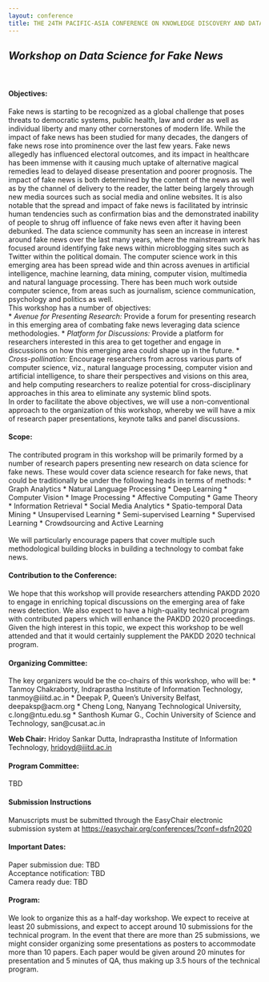 ```yaml
---
layout: conference
title: THE 24TH PACIFIC-ASIA CONFERENCE ON KNOWLEDGE DISCOVERY AND DATA MINING
---
```

<h2><i>Workshop on Data Science for Fake News</i></h2>
<br>
<h4><b>Objectives:</b></h4>
Fake news is starting to be recognized as a global challenge that poses threats
to democratic systems, public health, law and order as well as individual liberty
and many other cornerstones of modern life. While the impact of fake news has
been studied for many decades, the dangers of fake news rose into prominence
over the last few years. Fake news allegedly has influenced electoral outcomes,
and its impact in healthcare has been immense with it causing much uptake
of alternative magical remedies lead to delayed disease presentation and poorer
prognosis. The impact of fake news is both determined by the content of the
news as well as by the channel of delivery to the reader, the latter being largely
through new media sources such as social media and online websites. It is also
notable that the spread and impact of fake news is facilitated by intrinsic human
tendencies such as confirmation bias and the demonstrated inability of people
to shrug off influence of fake news even after it having been debunked. The
data science community has seen an increase in interest around fake news over
the last many years, where the mainstream work has focused around identifying
fake news within microblogging sites such as Twitter within the political domain.
The computer science work in this emerging area has been spread wide and thin
across avenues in artificial intelligence, machine learning, data mining, computer
vision, multimedia and natural language processing. There has been much work
outside computer science, from areas such as journalism, science communication,
psychology and politics as well.
<br>
This workshop has a number of objectives: <br>
 * <i>Avenue for Presenting Research:</i> Provide a forum for presenting research in this emerging area of combating fake news leveraging data science methodologies.
 * <i>Platform for Discussions:</i> Provide a platform for researchers interested in this area to get together and engage in discussions on how this emerging area could shape up in the future.
 * <i>Cross-pollination:</i> Encourage researchers from across various parts of computer science, viz., natural language processing, computer vision and artificial intelligence, to share their perspectives and visions on this area, and help computing researchers to realize potential for cross-disciplinary approaches in this area to eliminate any systemic blind spots.<br>
 In order to facilitate the above objectives, we will use a non-conventional approach to the organization of this workshop, whereby we will have a mix of research paper presentations, keynote talks and panel discussions.

<h4><b>Scope:</b></h4>
The contributed program in this workshop will be primarily formed by a number
of research papers presenting new research on data science for fake news. These
would cover data science research for fake news, that could be traditionally be
under the following heads in terms of methods:
 * Graph Analytics
 * Natural Language Processing
 * Deep Learning
 * Computer Vision
 * Image Processing
 * Affective Computing
 * Game Theory
 * Information Retrieval
 * Social Media Analytics
 * Spatio-temporal Data Mining
 * Unsupervised Learning
 * Semi-supervised Learning
 * Supervised Learning
 * Crowdsourcing and Active Learning
<br><br>
We will particularly encourage papers that cover multiple such methodological building blocks in building a technology to combat fake news.

<h4><b>Contribution to the Conference:</b></h4>
We hope that this workshop will provide researchers attending PAKDD 2020
to engage in enriching topical discussions on the emerging area of fake news
detection. We also expect to have a high-quality technical program with contributed papers which will enhance the PAKDD 2020 proceedings. Given the
high interest in this topic, we expect this workshop to be well attended and that
it would certainly supplement the PAKDD 2020 technical program.

<h4><b>Organizing Committee:</b></h4>
The key organizers would be the co-chairs of this workshop, who will be:
 * Tanmoy Chakraborty, Indraprastha Institute of Information Technology, tanmoy@iiitd.ac.in
 * Deepak P, Queen’s University Belfast, deepaksp@acm.org
 * Cheng Long, Nanyang Technological University, c.long@ntu.edu.sg
 * Santhosh Kumar G., Cochin University of Science and Technology, san@cusat.ac.in

<b>Web Chair:</b> Hridoy Sankar Dutta, Indraprastha Institute of Information Technology, hridoyd@iiitd.ac.in

<h4><b>Program Committee:</b></h4>
TBD

<h4><b>Submission Instructions</b></h4>
Manuscripts must be submitted through the EasyChair electronic submission system at <a href="https://easychair.org/conferences/?conf=dsfn2020">https://easychair.org/conferences/?conf=dsfn2020</a>


<h4><b>Important Dates:</b></h4>
Paper submission due: TBD<br>
Acceptance notification: TBD<br>
Camera ready due: TBD<br>

<h4><b>Program:</b></h4>
We look to organize this as a half-day workshop. We expect to receive at least
20 submissions, and expect to accept around 10 submissions for the technical
program. In the event that there are more than 25 submissions, we might
consider organizing some presentations as posters to accommodate more than
10 papers. Each paper would be given around 20 minutes for presentation and
5 minutes of QA, thus making up 3.5 hours of the technical program.